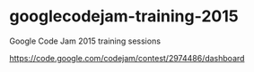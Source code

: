 # googlecodejam-training-2015

Google Code Jam 2015 training sessions


https://code.google.com/codejam/contest/2974486/dashboard
